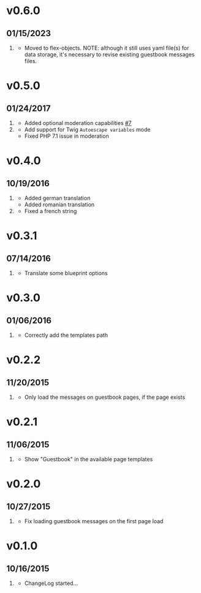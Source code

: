 # v0.6.0
## 01/15/2023

1. [](#new)
    * Moved to flex-objects. NOTE: although it still uses yaml file(s) for data storage, it's necessary to revise existing guestbook messages files.

# v0.5.0
## 01/24/2017

1. [](#new)
    * Added optional moderation capabilities [#7](https://github.com/getgrav/grav-plugin-guestbook/issues/7)
1. [](#bugfix)
    * Add support for Twig `Autoescape variables` mode
    * Fixed PHP 7.1 issue in moderation

# v0.4.0
## 10/19/2016

1. [](#improved)
    * Added german translation
    * Added romanian translation
1. [](#bugfix)
    * Fixed a french string

# v0.3.1
## 07/14/2016

1. [](#improved)
    * Translate some blueprint options

# v0.3.0
## 01/06/2016

1. [](#bugfix)
    * Correctly add the templates path

# v0.2.2
## 11/20/2015

1. [](#bugfix)
    * Only load the messages on guestbook pages, if the page exists

# v0.2.1
## 11/06/2015

1. [](#bugfix)
    * Show "Guestbook" in the available page templates

# v0.2.0
## 10/27/2015

1. [](#bugfix)
    * Fix loading guestbook messages on the first page load

# v0.1.0
## 10/16/2015

1. [](#new)
    * ChangeLog started...
